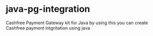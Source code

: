 # java-pg-integration
Cashfree Payment Gateway kit for Java
by using this you can create Cashfree payment intgritation using java
